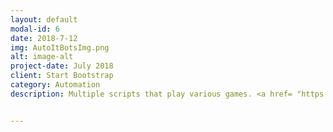 ```yaml
---
layout: default
modal-id: 6
date: 2018-7-12
img: AutoItBotsImg.png
alt: image-alt
project-date: July 2018
client: Start Bootstrap
category: Automation
description: Multiple scripts that play various games. <a href= "https://mega.nz/#!jDoHXSIS!0lXqlA16DJi1cjLAi5D0jDK0SGX5lFoAnCtTzbbf1DI">Gladamate - Total War Arena Bot</a>, NeoAuto - Neopets Bot


---
```

